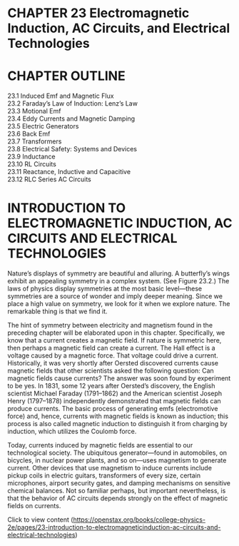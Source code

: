 # CHAPTER 23 Electromagnetic Induction, AC Circuits, and Electrical Technologies

# CHAPTER OUTLINE

23.1 Induced Emf and Magnetic Flux   
23.2 Faraday’s Law of Induction: Lenz’s Law   
23.3 Motional Emf   
23.4 Eddy Currents and Magnetic Damping   
23.5 Electric Generators   
23.6 Back Emf   
23.7 Transformers   
23.8 Electrical Safety: Systems and Devices   
23.9 Inductance   
23.10 RL Circuits   
23.11 Reactance, Inductive and Capacitive   
23.12 RLC Series AC Circuits

# INTRODUCTION TO ELECTROMAGNETIC INDUCTION, AC CIRCUITS AND ELECTRICAL TECHNOLOGIES

Nature’s displays of symmetry are beautiful and alluring. A butterfly’s wings exhibit an appealing symmetry in a complex system. (See Figure 23.2.) The laws of physics display symmetries at the most basic level—these symmetries are a source of wonder and imply deeper meaning. Since we place a high value on symmetry, we look for it when we explore nature. The remarkable thing is that we find it.

The hint of symmetry between electricity and magnetism found in the preceding chapter will be elaborated upon in this chapter. Specifically, we know that a current creates a magnetic field. If nature is symmetric here, then perhaps a magnetic field can create a current. The Hall effect is a voltage caused by a magnetic force. That voltage could drive a current. Historically, it was very shortly after Oersted discovered currents cause magnetic fields that other scientists asked the following question: Can magnetic fields cause currents? The answer was soon found by experiment to be yes. In 1831, some 12 years after Oersted’s discovery, the English scientist Michael Faraday (1791–1862) and the American scientist Joseph Henry (1797–1878) independently demonstrated that magnetic fields can produce currents. The basic process of generating emfs (electromotive force) and, hence, currents with magnetic fields is known as induction; this process is also called magnetic induction to distinguish it from charging by induction, which utilizes the Coulomb force.

Today, currents induced by magnetic fields are essential to our technological society. The ubiquitous generator—found in automobiles, on bicycles, in nuclear power plants, and so on—uses magnetism to generate current. Other devices that use magnetism to induce currents include pickup coils in electric guitars, transformers of every size, certain microphones, airport security gates, and damping mechanisms on sensitive chemical balances. Not so familiar perhaps, but important nevertheless, is that the behavior of AC circuits depends strongly on the effect of magnetic fields on currents.

Click to view content (https://openstax.org/books/college-physics-2e/pages/23-introduction-to-electromagneticinduction-ac-circuits-and-electrical-technologies)